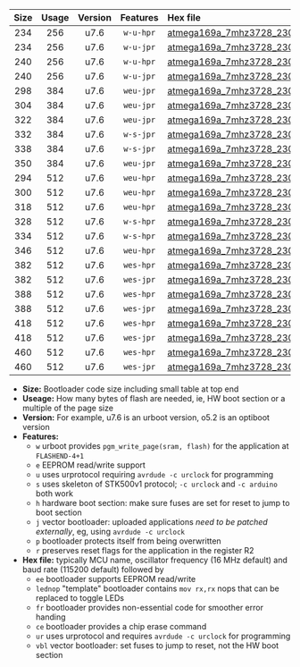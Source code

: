 |Size|Usage|Version|Features|Hex file|
|:-:|:-:|:-:|:-:|:--|
|234|256|u7.6|`w-u-hpr`|[atmega169a_7mhz3728_230400bps_ur.hex](https://raw.githubusercontent.com/stefanrueger/urboot/main/atmega169a_7mhz3728_230400bps_ur.hex)|
|234|256|u7.6|`w-u-jpr`|[atmega169a_7mhz3728_230400bps_ur_vbl.hex](https://raw.githubusercontent.com/stefanrueger/urboot/main/atmega169a_7mhz3728_230400bps_ur_vbl.hex)|
|240|256|u7.6|`w-u-hpr`|[atmega169a_7mhz3728_230400bps_lednop_ur.hex](https://raw.githubusercontent.com/stefanrueger/urboot/main/atmega169a_7mhz3728_230400bps_lednop_ur.hex)|
|240|256|u7.6|`w-u-jpr`|[atmega169a_7mhz3728_230400bps_lednop_ur_vbl.hex](https://raw.githubusercontent.com/stefanrueger/urboot/main/atmega169a_7mhz3728_230400bps_lednop_ur_vbl.hex)|
|298|384|u7.6|`weu-jpr`|[atmega169a_7mhz3728_230400bps_ee_ur_vbl.hex](https://raw.githubusercontent.com/stefanrueger/urboot/main/atmega169a_7mhz3728_230400bps_ee_ur_vbl.hex)|
|304|384|u7.6|`weu-jpr`|[atmega169a_7mhz3728_230400bps_ee_lednop_ur_vbl.hex](https://raw.githubusercontent.com/stefanrueger/urboot/main/atmega169a_7mhz3728_230400bps_ee_lednop_ur_vbl.hex)|
|322|384|u7.6|`weu-jpr`|[atmega169a_7mhz3728_230400bps_ee_lednop_fr_ur_vbl.hex](https://raw.githubusercontent.com/stefanrueger/urboot/main/atmega169a_7mhz3728_230400bps_ee_lednop_fr_ur_vbl.hex)|
|332|384|u7.6|`w-s-jpr`|[atmega169a_7mhz3728_230400bps_vbl.hex](https://raw.githubusercontent.com/stefanrueger/urboot/main/atmega169a_7mhz3728_230400bps_vbl.hex)|
|338|384|u7.6|`w-s-jpr`|[atmega169a_7mhz3728_230400bps_lednop_vbl.hex](https://raw.githubusercontent.com/stefanrueger/urboot/main/atmega169a_7mhz3728_230400bps_lednop_vbl.hex)|
|350|384|u7.6|`weu-jpr`|[atmega169a_7mhz3728_230400bps_ee_lednop_fr_ce_ur_vbl.hex](https://raw.githubusercontent.com/stefanrueger/urboot/main/atmega169a_7mhz3728_230400bps_ee_lednop_fr_ce_ur_vbl.hex)|
|294|512|u7.6|`weu-hpr`|[atmega169a_7mhz3728_230400bps_ee_ur.hex](https://raw.githubusercontent.com/stefanrueger/urboot/main/atmega169a_7mhz3728_230400bps_ee_ur.hex)|
|300|512|u7.6|`weu-hpr`|[atmega169a_7mhz3728_230400bps_ee_lednop_ur.hex](https://raw.githubusercontent.com/stefanrueger/urboot/main/atmega169a_7mhz3728_230400bps_ee_lednop_ur.hex)|
|318|512|u7.6|`weu-hpr`|[atmega169a_7mhz3728_230400bps_ee_lednop_fr_ur.hex](https://raw.githubusercontent.com/stefanrueger/urboot/main/atmega169a_7mhz3728_230400bps_ee_lednop_fr_ur.hex)|
|328|512|u7.6|`w-s-hpr`|[atmega169a_7mhz3728_230400bps.hex](https://raw.githubusercontent.com/stefanrueger/urboot/main/atmega169a_7mhz3728_230400bps.hex)|
|334|512|u7.6|`w-s-hpr`|[atmega169a_7mhz3728_230400bps_lednop.hex](https://raw.githubusercontent.com/stefanrueger/urboot/main/atmega169a_7mhz3728_230400bps_lednop.hex)|
|346|512|u7.6|`weu-hpr`|[atmega169a_7mhz3728_230400bps_ee_lednop_fr_ce_ur.hex](https://raw.githubusercontent.com/stefanrueger/urboot/main/atmega169a_7mhz3728_230400bps_ee_lednop_fr_ce_ur.hex)|
|382|512|u7.6|`wes-hpr`|[atmega169a_7mhz3728_230400bps_ee.hex](https://raw.githubusercontent.com/stefanrueger/urboot/main/atmega169a_7mhz3728_230400bps_ee.hex)|
|382|512|u7.6|`wes-jpr`|[atmega169a_7mhz3728_230400bps_ee_vbl.hex](https://raw.githubusercontent.com/stefanrueger/urboot/main/atmega169a_7mhz3728_230400bps_ee_vbl.hex)|
|388|512|u7.6|`wes-hpr`|[atmega169a_7mhz3728_230400bps_ee_lednop.hex](https://raw.githubusercontent.com/stefanrueger/urboot/main/atmega169a_7mhz3728_230400bps_ee_lednop.hex)|
|388|512|u7.6|`wes-jpr`|[atmega169a_7mhz3728_230400bps_ee_lednop_vbl.hex](https://raw.githubusercontent.com/stefanrueger/urboot/main/atmega169a_7mhz3728_230400bps_ee_lednop_vbl.hex)|
|418|512|u7.6|`wes-hpr`|[atmega169a_7mhz3728_230400bps_ee_lednop_fr.hex](https://raw.githubusercontent.com/stefanrueger/urboot/main/atmega169a_7mhz3728_230400bps_ee_lednop_fr.hex)|
|418|512|u7.6|`wes-jpr`|[atmega169a_7mhz3728_230400bps_ee_lednop_fr_vbl.hex](https://raw.githubusercontent.com/stefanrueger/urboot/main/atmega169a_7mhz3728_230400bps_ee_lednop_fr_vbl.hex)|
|460|512|u7.6|`wes-hpr`|[atmega169a_7mhz3728_230400bps_ee_lednop_fr_ce.hex](https://raw.githubusercontent.com/stefanrueger/urboot/main/atmega169a_7mhz3728_230400bps_ee_lednop_fr_ce.hex)|
|460|512|u7.6|`wes-jpr`|[atmega169a_7mhz3728_230400bps_ee_lednop_fr_ce_vbl.hex](https://raw.githubusercontent.com/stefanrueger/urboot/main/atmega169a_7mhz3728_230400bps_ee_lednop_fr_ce_vbl.hex)|

- **Size:** Bootloader code size including small table at top end
- **Useage:** How many bytes of flash are needed, ie, HW boot section or a multiple of the page size
- **Version:** For example, u7.6 is an urboot version, o5.2 is an optiboot version
- **Features:**
  + `w` urboot provides `pgm_write_page(sram, flash)` for the application at `FLASHEND-4+1`
  + `e` EEPROM read/write support
  + `u` uses urprotocol requiring `avrdude -c urclock` for programming
  + `s` uses skeleton of STK500v1 protocol; `-c urclock` and `-c arduino` both work
  + `h` hardware boot section: make sure fuses are set for reset to jump to boot section
  + `j` vector bootloader: uploaded applications *need to be patched externally*, eg, using `avrdude -c urclock`
  + `p` bootloader protects itself from being overwritten
  + `r` preserves reset flags for the application in the register R2
- **Hex file:** typically MCU name, oscillator frequency (16 MHz default) and baud rate (115200 default) followed by
  + `ee` bootloader supports EEPROM read/write
  + `lednop` "template" bootloader contains `mov rx,rx` nops that can be replaced to toggle LEDs
  + `fr` bootloader provides non-essential code for smoother error handing
  + `ce` bootloader provides a chip erase command
  + `ur` uses urprotocol and requires `avrdude -c urclock` for programming
  + `vbl` vector bootloader: set fuses to jump to reset, not the HW boot section
